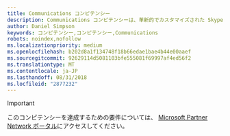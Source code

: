 ```yaml
---
title: Communications コンピテンシー
description: Communications コンピテンシーは、革新的でカスタマイズされた Skype for Business ソリューションを提供しているパートナー様を認識します。
author: Daniel Simpson
keywords: コンピテンシー,コンピテンシー,Communications
robots: noindex,nofollow
ms.localizationpriority: medium
ms.openlocfilehash: b202d8a1f134748f18b66edae1bae4b44e00aaef
ms.sourcegitcommit: 92629114d5081103bfe555081f69997af4ed56f2
ms.translationtype: MT
ms.contentlocale: ja-JP
ms.lasthandoff: 08/31/2018
ms.locfileid: "2877232"
---
```

>[!IMPORTANT]
>このコンピテンシーを達成するための要件については、 [Microsoft Partner Network ポータル](https://partner.microsoft.com/membership/competencies)にアクセスしてください。

<!--
#Communications
The Communications competency recognizes partners delivering innovative and customized Skype for Business solutions.

##Systems Integrator option
Put your product knowledge to the test by passing exams or certifications.
  
###Silver

1. Your organization must have **2** individuals pass the exams or a certification.

    - **1** of the **2** individuals must pass the following assessment:
        - [Practical Guidance Assessment for Voice Framework](https://partneruniversity.microsoft.com/?whr=uri:MicrosoftAccount&courseId=16802&scoId=g6fMfp80C_5406265419)

    - **All** individuals must either pass all the following exams:
        - [Exam 70-334](https://www.microsoft.com/en-us/learning/exam-70-334.aspx): Core Solutions of Skype for Business 2015
        - [Exam 70-333](https://www.microsoft.com/en-us/learning/exam-70-333.aspx): Enterprise Voice Skype for Business 2015

    **OR**

    - The following certification:
        - [MCSE](https://www.microsoft.com/en-us/learning/mcse-productivity-certification.aspx): Productivity

###Gold

1. Your organization must have **4** individuals pass the exams or a certification.

    - **2** of the **4** individuals must pass the following assessment:
        - [Practical Guidance Assessment for Voice Framework](https://partneruniversity.microsoft.com/?whr=uri:MicrosoftAccount&courseId=16802&scoId=g6fMfp80C_5406265419)

    - **All** individuals must either pass all the following exams:
        - [Exam 70-334](https://www.microsoft.com/en-us/learning/exam-70-334.aspx): Core Solutions of Skype for Business 2015
        - [Exam 70-333](https://www.microsoft.com/en-us/learning/exam-70-333.aspx): Enterprise Voice Skype for Business 2015

    **OR**

    - The following certification:
        - [MCSE](https://www.microsoft.com/en-us/learning/mcse-productivity-certification.aspx): Productivity
-->

